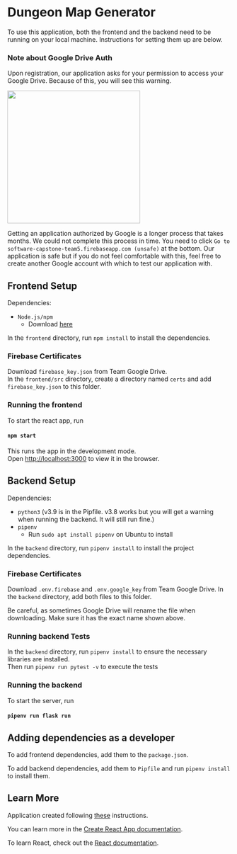# Dungeon Map Generator

To use this application, both the frontend and the backend need to be running on your local machine. Instructions for setting them up are below.

### Note about Google Drive Auth

Upon registration, our application asks for your permission to access your Google Drive. Because of this, you will see this warning.

<img src="https://user-images.githubusercontent.com/32472572/115068061-fa8d6280-9eae-11eb-95c1-5e70d56e15ba.png" width="300">

Getting an application authorized by Google is a longer process that takes months. We could not complete this process in time.
You need to click `Go to software-capstone-team5.firebaseapp.com (unsafe)` at the bottom. Our application is safe but if you
do not feel comfortable with this, feel free to create another Google account with which to test our application with.

## Frontend Setup

Dependencies:
- `Node.js/npm`
   - Download [here](https://nodejs.org/en/download/)

In the `frontend` directory, run `npm install` to install the dependencies.

### Firebase Certificates
Download `firebase_key.json` from Team Google Drive.\
In the `frontend/src` directory, create a directory named `certs` and add `firebase_key.json` to this folder.

### Running the frontend

To start the react app, run

#### `npm start`

This runs the app in the development mode.\
Open [http://localhost:3000](http://localhost:3000) to view it in the browser.

## Backend Setup

Dependencies:
- `python3` (v3.9 is in the Pipfile. v3.8 works but you will get a warning when running the backend. It will still run fine.)
- `pipenv`
   - Run `sudo apt install pipenv` on Ubuntu to install

In the `backend` directory, run `pipenv install` to install the project dependencies.

### Firebase Certificates
Download `.env.firebase` and `.env.google_key` from Team Google Drive.
In the `backend` directory, add both files to this folder.

Be careful, as sometimes Google Drive will rename the file when downloading. Make sure it has the exact
name shown above.

### Running backend Tests
In the `backend` directory, run `pipenv install` to ensure the necessary libraries are installed.\
Then run `pipenv run pytest -v` to execute the tests

### Running the backend

To start the server, run

#### `pipenv run flask run`

## Adding dependencies as a developer

To add frontend dependencies, add them to the `package.json`.

To add backend dependencies, add them to `Pipfile` and run `pipenv install` to install them.

## Learn More

Application created following [these](https://blog.miguelgrinberg.com/post/how-to-create-a-react--flask-project) instructions.

You can learn more in the [Create React App documentation](https://facebook.github.io/create-react-app/docs/getting-started).

To learn React, check out the [React documentation](https://reactjs.org/).
